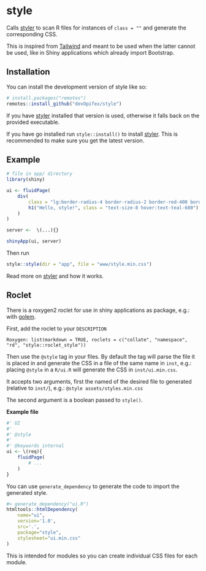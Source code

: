 <!-- badges: start -->
<!-- badges: end -->

# style

Calls [styler](https://github.com/devOpifex/styler) to scan
R files for instances of `class = ""` and generate the 
corresponding CSS.

This is inspired from [Tailwind](https://tailwindcss.com/)
and meant to be used when the latter cannot be used, like in
Shiny applications which already import Bootstrap.

## Installation

You can install the development version of style like so:

``` r
# install.packages("remotes")
remotes::install_github("devOpifex/style")
```

If you have [styler](https://github.com/devOpifex/styler) installed
that version is used, otherwise it falls back on the provided
executable.

If you have go installed run `style::install()` to install 
[styler](https://github.com/devOpifex/styler).
This is recommended to make sure you get the latest version.

## Example

``` r
# file in app/ directory
library(shiny)

ui <- fluidPage(
    div(
        class = "lg:border-radius-4 border-radius-2 border-red-400 border-width-1 sh-lg p-x-2 p-y-4",
        h1("Hello, style!", class = "text-size-8 hover:text-teal-600")
    )
)

server <-  \(...){}

shinyApp(ui, server)
```

Then run

```r
style::style(dir = "app", file = "www/style.min.css")
```

Read more on [styler](https://github.com/devOpifex/styler) and how it works.

## Roclet

There is a roxygen2 roclet for use in shiny applications as package,
e.g.: with [golem](https://github.com/ThinkR-open/golem).

First, add the roclet to your `DESCRIPTION`

```
Roxygen: list(markdown = TRUE, roclets = c("collate", "namespace", "rd", "style::roclet_style"))
```

Then use the `@style` tag in your files.
By default the tag will parse the file it is placed in and 
generate the CSS in a file of the same name in `inst`, e.g.:
placing `@style` in a `R/ui.R` will generate the CSS in `inst/ui.min.css`.

It accepts two arguments, first the named of the desired file to generated 
(relative to `inst/`), e.g.: `@style assets/styles.min.css`

The second argument is a boolean passed to `style()`.

__Example file__

```r
#' UI
#'
#' @style
#' 
#' @keywords internal
ui <- \(req){
    fluidPage(
        # ...
    )
}
```

You can use `generate_dependency` to generate the code to import the generated style.

```r
#> generate_dependency("ui.R")
htmltools::htmlDependency(
	name="ui",
	version='1.0',
	src='.',
	package="style",
	stylesheet="ui.min.css"
)
```

This is intended for modules so you can create individual CSS files for each module.
